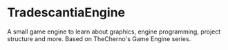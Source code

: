 # TradescantiaEngine
 A small game engine to learn about graphics, engine programming, project structure and more. Based on TheCherno's Game Engine series.
